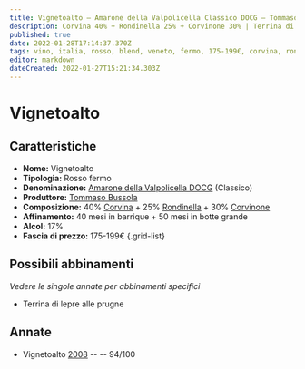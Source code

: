 ```yaml
---
title: Vignetoalto – Amarone della Valpolicella Classico DOCG – Tommaso Bussola – Veneto (IT) – 175-199€ – 5★
description: Corvina 40% + Rondinella 25% + Corvinone 30% | Terrina di lepre alle prugne
published: true
date: 2022-01-28T17:14:37.370Z
tags: vino, italia, rosso, blend, veneto, fermo, 175-199€, corvina, rondinella, corvinone, molinara, oseleta, Terrina di lepre alle prugne
editor: markdown
dateCreated: 2022-01-27T15:21:34.303Z
---
```


# Vignetoalto

## Caratteristiche
- **Nome:** <span class="nome">Vignetoalto</span>
- **Tipologia:** Rosso fermo
- **Denominazione:** <span class="denominazione">[Amarone della Valpolicella DOCG](/denominazioni/Italia/Veneto/DOCG/Amarone-della-Valpolicella) (Classico)</span>
- **Produttore:** <span class="cantina">[Tommaso Bussola](/produttori/Italia/Veneto/Tommaso-Bussola)</span> 
- **Composizione:** 40% [Corvina](/vitigni/Italia/bacca-nera/corvina) + 25% [Rondinella](/vitigni/Italia/bacca-nera/rondinella) + 30% [Corvinone](/vitigni/Italia/bacca-nera/corvinone)
- **Affinamento:** 40 mesi in barrique + 50 mesi in botte grande
- **Alcol:** 17%
- **Fascia di prezzo:** 175-199€
{.grid-list}

## Possibili abbinamenti
*Vedere le singole annate per abbinamenti specifici*

- Terrina di lepre alle prugne

## Annate
- Vignetoalto [2008](vini/Italia/Veneto/Tommaso-Bussola/Vignetoalto/2008) -- <span class="star-5"></span> -- 94/100


